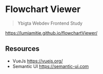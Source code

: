# Flowchart Viewer

> Ybigta Webdev Frontend Study

<https://lumiamitie.github.io/flowchartViewer/>

## Resources

- VueJs <https://vuejs.org/>
- Semantic UI <https://semantic-ui.com>